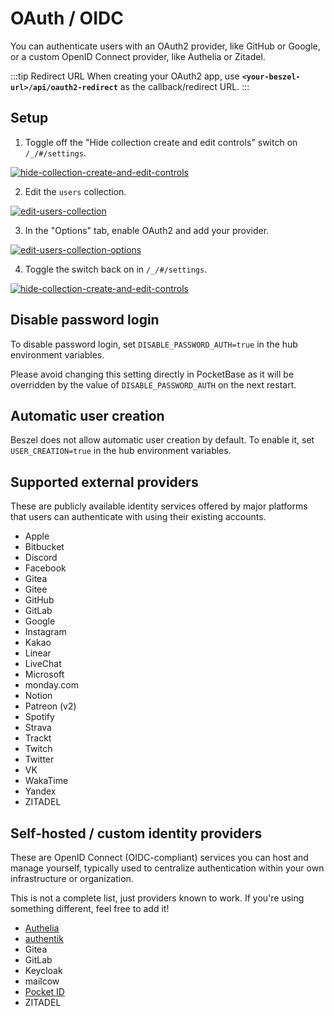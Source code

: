 # OAuth / OIDC

You can authenticate users with an OAuth2 provider, like GitHub or Google, or a custom OpenID Connect provider, like Authelia or Zitadel.

:::tip Redirect URL
When creating your OAuth2 app, use **`<your-beszel-url>/api/oauth2-redirect`** as the callback/redirect URL.
:::

## Setup

1. Toggle off the "Hide collection create and edit controls" switch on `/_/#/settings`.

[![hide-collection-create-and-edit-controls](/image/edit-toggle-off.png)](/image/edit-toggle-off.png)

2. Edit the `users` collection.

[![edit-users-collection](/image/edit-users-collection.png)](/image/edit-users-collection.png)

3. In the "Options" tab, enable OAuth2 and add your provider.

[![edit-users-collection-options](/image/oauth-settings.png)](/image/oauth-settings.png)

4. Toggle the switch back on in `/_/#/settings`.

[![hide-collection-create-and-edit-controls](/image/edit-toggle-on.png)](/image/edit-toggle-on.png)

## Disable password login

To disable password login, set `DISABLE_PASSWORD_AUTH=true` in the hub environment variables.

Please avoid changing this setting directly in PocketBase as it will be overridden by the value of `DISABLE_PASSWORD_AUTH` on the next restart.

## Automatic user creation

Beszel does not allow automatic user creation by default. To enable it, set `USER_CREATION=true` in the hub environment variables.

## Supported external providers

These are publicly available identity services offered by major platforms that users can authenticate with using their existing accounts.

- Apple
- Bitbucket
- Discord
- Facebook
- Gitea
- Gitee
- GitHub
- GitLab
- Google
- Instagram
- Kakao
- Linear
- LiveChat
- Microsoft
- monday.com
- Notion
- Patreon (v2)
- Spotify
- Strava
- Trackt
- Twitch
- Twitter
- VK
- WakaTime
- Yandex
- ZITADEL

## Self-hosted / custom identity providers

These are OpenID Connect (OIDC-compliant) services you can host and manage yourself, typically used to centralize authentication within your own infrastructure or organization.

This is not a complete list, just providers known to work. If you're using something different, feel free to add it!

- [Authelia](https://www.authelia.com/integration/openid-connect/beszel/)
- [authentik](https://docs.goauthentik.io/integrations/services/beszel/)
- Gitea
- GitLab
- Keycloak
- mailcow
- [Pocket ID](https://pocket-id.org/docs/client-examples/beszel)
- ZITADEL
